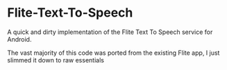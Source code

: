 # Flite-Text-To-Speech
A quick and dirty implementation of the Flite Text To Speech service for Android.

The vast majority of this code was ported from the existing Flite app, I just slimmed it down to raw essentials
